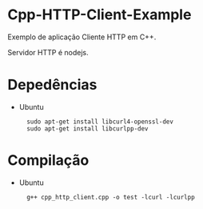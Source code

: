 # Cpp-HTTP-Client-Example

Exemplo de aplicação Cliente HTTP em C++.

Servidor HTTP é nodejs.
# Depedências

- Ubuntu

        sudo apt-get install libcurl4-openssl-dev
        sudo apt-get install libcurlpp-dev

# Compilação

- Ubuntu

        g++ cpp_http_client.cpp -o test -lcurl -lcurlpp